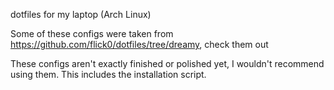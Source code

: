 dotfiles for my laptop (Arch Linux)

Some of these configs were taken from https://github.com/flick0/dotfiles/tree/dreamy, check them out

These configs aren't exactly finished or polished yet, I wouldn't recommend using them. This includes the installation script.

